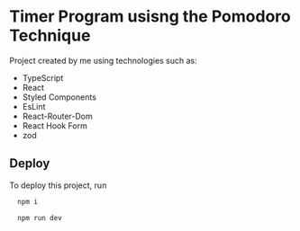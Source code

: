 # Timer Program usisng the Pomodoro Technique

Project created by me using technologies such as:
- TypeScript
- React
- Styled Components
- EsLint
- React-Router-Dom
- React Hook Form
- zod
## Deploy

To deploy this project, run

```bash
  npm i
```

```bash
  npm run dev
```
